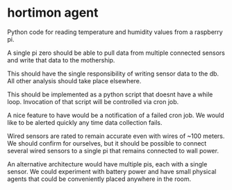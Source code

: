 # hortimon agent

Python code for reading temperature and humidity values from a raspberry pi.

A single pi zero should be able to pull data from multiple connected sensors
and write that data to the mothership. 

This should have the single responsibility of writing sensor data to the db.
All other analysis should take place elsewhere.

This should be implemented as a python script that doesnt have a while loop.
Invocation of that script will be controlled via cron job.

A nice feature to have would be a notification of a failed cron job. We would
like to be alerted quickly any time data collection fails.

Wired sensors are rated to remain accurate even with wires of ~100 meters.
We should confirm for ourselves, but it should be possible to connect several
wired sensors to a single pi that remains connected to wall power.

An alternative architecture would have multiple pis, each with a single sensor.
We could experiment with battery power and have small physical agents that could
be conveniently placed anywhere in the room.



